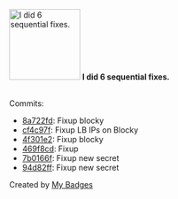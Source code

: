 <img src="https://my-badges.github.io/my-badges/fix-6.png" alt="I did 6 sequential fixes." title="I did 6 sequential fixes." width="128">
<strong>I did 6 sequential fixes.</strong>
<br><br>

Commits:

- <a href="https://github.com/j0sh3rs/k3s-at-home/commit/8a722fdbe8faaa89cb6313e3d87874a32aefe901">8a722fd</a>: Fixup blocky
- <a href="https://github.com/j0sh3rs/k3s-at-home/commit/cf4c97fb256864f5af0cdc32791e2f7b3845f63a">cf4c97f</a>: Fixup LB IPs on Blocky
- <a href="https://github.com/j0sh3rs/k3s-at-home/commit/4f301e232a3c4a44b218f634e727924c7b8b2820">4f301e2</a>: Fixup blocky
- <a href="https://github.com/j0sh3rs/k3s-at-home/commit/469f8cdd44faab2fca76ddf6a59d4d5ec0731757">469f8cd</a>: Fixup
- <a href="https://github.com/j0sh3rs/k3s-at-home/commit/7b0166f236a3d66afbce390e0dccd34c28875bb8">7b0166f</a>: Fixup new secret
- <a href="https://github.com/j0sh3rs/k3s-at-home/commit/94d82ffba0c51b3a7520f450b2d9965b5e71989a">94d82ff</a>: Fixup new secret


Created by <a href="https://github.com/my-badges/my-badges">My Badges</a>